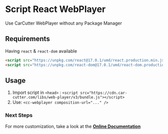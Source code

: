 # Script React WebPlayer

Use CarCutter WebPlayer without any Package Manager

## Requirements

Having `react` & `react-dom` available

```html
<script src="https://unpkg.com/react@17.0.1/umd/react.production.min.js"></script>
<script src="https://unpkg.com/react-dom@17.0.1/umd/react-dom.production.min.js"></script>
```

## Usage

1. Import script in `<head>` : `<script src="https://cdn.car-cutter.com/libs/web-player/v3/bundle.js"></script>`
2. Use: `<cc-webplayer composition-url="..." />`

### Next Steps

For more customization, take a look at the **[Online Documentation](https://carcutter.github.io/cars-webplayer-js/)**
